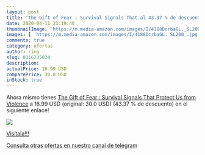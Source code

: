 ```yaml
---
layout: post
title: 'The Gift of Fear : Survival Signals That al 43.37 % de descuento'
date: 2020-04-11 23:19:40
thumbnailImage: 'https://m.media-amazon.com/images/I/4188DcrbaGL._SL200_.jpg'
images: [ 'https://m.media-amazon.com/images/I/4188DcrbaGL._SL200_.jpg' ]
comments: true
category: ofertas
author: ring
slug: 0316235024
description:
actualPrice: 16.99 USD
comparePrice: 30.0 USD
inStock: true
---
```


Ahora mismo tienes [The Gift of Fear : Survival Signals That Protect Us from Violence](https://www.amazon.com/dp/0316235024/?tag=redken08-20) a 16.99 USD (original: 30.0 USD) (43.37 %  de descuento) en el siguiente enlace!

[![](https://m.media-amazon.com/images/I/4188DcrbaGL._SL200_.jpg)](https://www.amazon.com/dp/0316235024/?tag=redken08-20)

[Visítala!!!](https://www.amazon.com/dp/0316235024/?tag=redken08-20)

[Consulta otras ofertas en nuestro canal de telegram](https://t.me/s/ofertas25)
